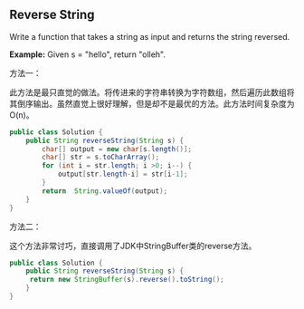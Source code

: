## Reverse String

Write a function that takes a string as input and returns the string reversed.

**Example:**
Given s = "hello", return "olleh".



方法一：

此方法是最只直觉的做法。将传进来的字符串转换为字符数组，然后遍历此数组将其倒序输出。虽然直觉上很好理解，但是却不是最优的方法。此方法时间复杂度为O(n)。

``` java
public class Solution {
    public String reverseString(String s) {
        char[] output = new char[s.length()];
        char[] str = s.toCharArray();
        for (int i = str.length; i >0; i--) {
            output[str.length-i] = str[i-1];
        }
        return  String.valueOf(output);
    }
}
```



方法二：

这个方法非常讨巧，直接调用了JDK中StringBuffer类的reverse方法。

``` java
public class Solution {
    public String reverseString(String s) {
     return new StringBuffer(s).reverse().toString();
    }
}
```









